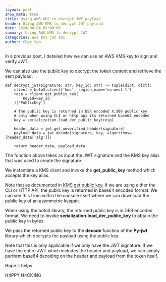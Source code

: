 ```yaml
---
layout: post
show_meta: true
title: Using AWS KMS to decrypt JWT payload
header: Using AWS KMS to decrypt JWT payload
date: 2024-04-04 00:00:00
summary: Using AWS KMS to decrypt JWT
categories: aws kms jwt api
author: Chee Yeo
---
```


[KMS get public key]: https://boto3.amazonaws.com/v1/documentation/api/latest/reference/services/kms/client/get_public_key.html


In a previous post, I detailed how we can use an AWS KMS key to sign and verify JWT. 

We can also use the public key to decrypt the token content and retrieve the sent payload.

```
def decrypt_jwt(signature: str, key_id: str) -> tuple[dict, dict]:
    client = boto3.client('kms', region_name='eu-west-1')
    resp = client.get_public_key(
        KeyId=key_id
    )['PublicKey']

    # The public key is returned in DER encoded X.509 public key
    # only when using CLI or http api its returned base64 encoded
    key = serialization.load_der_public_key(resp)

    header_data = jwt.get_unverified_header(signature)
    payload_data = jwt.decode(signature, key, algorithms=[header_data['alg']])

    return header_data, payload_data
```

The function above takes as input the JWT signature and the KMS key alias that was used to create the signature.

We instantiate a KMS client and invoke the **get_public_key** method which accepts the key alias.

Note that as documented in [KMS get public key], if we are using either the CLI or HTTP API, the public key is returned in base64 encoded format. We can see this from within the console itself where we can download the public key of an asymmetric keypair. 

When using the boto3 library, the returned public key is in DER encoded format. We need to invoke **serialization.load_der_public_key** to obtain the public key in bytes. 

We pass the returned public key to the **decode** function of the **Py-jwt** library which decrypts the payload using the public key.

Note that this is only applicable if we only have the JWT signature. If we have the entire JWT which includes the header and payload, we can simply perform base64 decoding on the header and payload from the token itself.

Hope it helps. 

H4PPY H4CK1NG